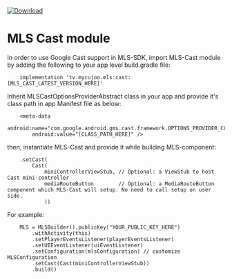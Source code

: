 [ ![Download](https://api.bintray.com/packages/mycujoo/mls/cast/images/download.svg) ](https://bintray.com/mycujoo/mls/cast/_latestVersion)
# MLS Cast module
In order to use Google Cast support in MLS-SDK, import MLS-Cast module by adding the following to your app level build.gradle file:

        implementation 'tv.mycujoo.mls:cast:[MLS_CAST_LATEST_VERSION_HERE]'
        
Inherit MLSCastOptionsProviderAbstract class in your app and provide it's class path in app Manifest file as below:

        <meta-data
            android:name="com.google.android.gms.cast.framework.OPTIONS_PROVIDER_CLASS_NAME"
            android:value="[CLASS_PATH_HERE]" />
            
then, instantiate MLS-Cast and provide it while building MLS-component:

        .setCast(
            Cast(
                miniControllerViewStub, // Optional: a ViewStub to host Cast mini-controller
                mediaRouteButton        // Optional: a MediaRouteButton component which MLS-Cast will setup. No need to call setup on user side.
                ))
        
For example:

        MLS = MLSBuilder().publicKey("YOUR_PUBLIC_KEY_HERE")
            .withActivity(this)
            .setPlayerEventsListener(playerEventsListener)
            .setUIEventListener(uiEventListener)
            .setConfiguration(mlsConfiguration) // customize MLSConfiguration
            .setCast(Cast(miniControllerViewStub))
            .build()
